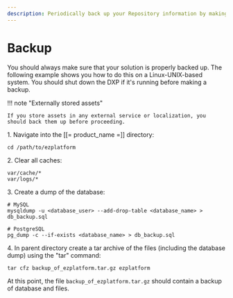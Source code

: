 ```yaml
---
description: Periodically back up your Repository information by making a database backup.
---
```


# Backup 

You should always make sure that your solution is properly backed up. The following example shows you how to do this on a Linux-UNIX-based system. You should shut down the DXP if it's running before making a backup.

!!! note "Externally stored assets"

    If you store assets in any external service or localization, you should back them up before proceeding.

1\. Navigate into the [[= product_name =]] directory:
 
```
cd /path/to/ezplatform
```
 
2\. Clear all caches:

```
var/cache/*
var/logs/*
```

3\. Create a dump of the database:
 
```
# MySQL
mysqldump -u <database_user> --add-drop-table <database_name> > db_backup.sql

# PostgreSQL
pg_dump -c --if-exists <database_name> > db_backup.sql
```

4\. In parent directory create a tar archive of the files (including the database dump) using the "tar" command:

```
tar cfz backup_of_ezplatform.tar.gz ezplatform
```

At this point, the file `backup_of_ezplatform.tar.gz` should contain a backup of database and files.
